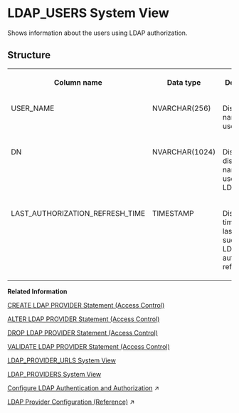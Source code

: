 <!-- loio704e5b6739d84afc886b25ebc051e199 -->

# LDAP\_USERS System View

Shows information about the users using LDAP authorization.



## Structure


<table>
<tr>
<th valign="top">

Column name



</th>
<th valign="top">

Data type



</th>
<th valign="top">

Description



</th>
</tr>
<tr>
<td valign="top">

USER\_NAME



</td>
<td valign="top">

NVARCHAR\(256\)



</td>
<td valign="top">

Displays the name of the user.



</td>
</tr>
<tr>
<td valign="top">

DN



</td>
<td valign="top">

NVARCHAR\(1024\)



</td>
<td valign="top">

Displays the distinguished name of the user in the LDAP server.



</td>
</tr>
<tr>
<td valign="top">

LAST\_AUTHORIZATION\_REFRESH\_TIME



</td>
<td valign="top">

TIMESTAMP



</td>
<td valign="top">

Displays the time of the last successful LDAP authorization refresh.



</td>
</tr>
</table>

**Related Information**  


[CREATE LDAP PROVIDER Statement \(Access Control\)](../../010-SQL-Reference/012-SQL-Statements/create-ldap-provider-statement-access-control-3b72203.md "Creates an LDAP provider for use with LDAP authorization and authentication.")

[ALTER LDAP PROVIDER Statement \(Access Control\)](../../010-SQL-Reference/012-SQL-Statements/alter-ldap-provider-statement-access-control-ae9ba28.md "Updates an LDAP provider for use with LDAP authorization and authentication.")

[DROP LDAP PROVIDER Statement \(Access Control\)](../../010-SQL-Reference/012-SQL-Statements/drop-ldap-provider-statement-access-control-340e913.md "Drops an LDAP provider, and its associated credential, from the internal secure credential store.")

[VALIDATE LDAP PROVIDER Statement \(Access Control\)](../../010-SQL-Reference/012-SQL-Statements/validate-ldap-provider-statement-access-control-4181217.md "Validates an LDAP provider configuration and LDAP authentication and authorization for users of that LDAP provider.")

[LDAP\_PROVIDER\_URLS System View](ldap-provider-urls-system-view-7cf2869.md "Lists all LDAP provider URLs.")

[LDAP\_PROVIDERS System View](ldap-providers-system-view-5b54fe2.md "Lists all LDAP providers.")

[Configure LDAP Authentication and Authorization](https://help.sap.com/viewer/f9c5015e72e04fffa14d7d4f7267d897/2023_2_QRC/en-US/e98656353a694483a924d09c61a3c76d.html "Set up a connection to an LDAP server by creating an LDAP provider in SAP HANA. Depending on your requirements, you can use the LDAP server to authenticate or authorize users, or authenticate and authorize users. For LDAP-authenticated users, you can also enable automatic creation of users in SAP HANA.") :arrow_upper_right:

[LDAP Provider Configuration (Reference)](https://help.sap.com/viewer/f9c5015e72e04fffa14d7d4f7267d897/2023_2_QRC/en-US/b8406c6e363747dea9098f00648d15b5.html "To set up a connection to an LDAP server, you must create an LDAP provider in the SAP HANA database. Depending on your requirements, you can use the LDAP server to authenticate and/or authorize users. For LDAP-authenticated users, you can also enable the automatic creation of users in SAP HANA.") :arrow_upper_right:

